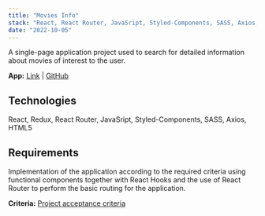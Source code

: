 ```yaml
---
title: "Movies Info"
stack: "React, React Router, JavaSript, Styled-Components, SASS, Axios, HTML5"
date: "2022-10-05"
---
```


A single-page application project used to search for detailed information about movies of interest to the user.

**App:** [Link](https://movies-info-site.netlify.app/) | [GitHub](https://github.com/dawidmarek95x/goit-react-hw-05-movies)

## Technologies

React, Redux, React Router, JavaSript, Styled-Components, SASS, Axios, HTML5

## Requirements

Implementation of the application according to the required criteria using functional components together with React Hooks and the use of React Router to perform the basic routing for the application.

**Criteria:**
[Project acceptance criteria](https://github.com/goitacademy/react-homework/blob/master/homework-04/README.pl.md)
